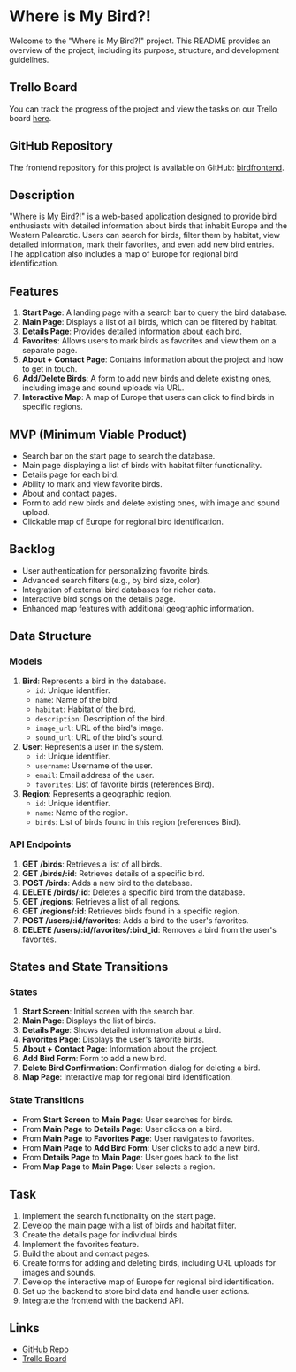 # Where is My Bird?!

Welcome to the "Where is My Bird?!" project. This README provides an overview of the project, including its purpose, structure, and development guidelines.

## Trello Board

You can track the progress of the project and view the tasks on our Trello board [here](https://trello.com/b/jfamD4u0/where-is-my-bird).

## GitHub Repository

The frontend repository for this project is available on GitHub: [birdfrontend](https://github.com/hannakayes/birdfrontend).

## Description

"Where is My Bird?!" is a web-based application designed to provide bird enthusiasts with detailed information about birds that inhabit Europe and the Western Palearctic. Users can search for birds, filter them by habitat, view detailed information, mark their favorites, and even add new bird entries. The application also includes a map of Europe for regional bird identification.

## Features

1. **Start Page**: A landing page with a search bar to query the bird database.
2. **Main Page**: Displays a list of all birds, which can be filtered by habitat.
3. **Details Page**: Provides detailed information about each bird.
4. **Favorites**: Allows users to mark birds as favorites and view them on a separate page.
5. **About + Contact Page**: Contains information about the project and how to get in touch.
6. **Add/Delete Birds**: A form to add new birds and delete existing ones, including image and sound uploads via URL.
7. **Interactive Map**: A map of Europe that users can click to find birds in specific regions.

## MVP (Minimum Viable Product)

- Search bar on the start page to search the database.
- Main page displaying a list of birds with habitat filter functionality.
- Details page for each bird.
- Ability to mark and view favorite birds.
- About and contact pages.
- Form to add new birds and delete existing ones, with image and sound upload.
- Clickable map of Europe for regional bird identification.

## Backlog

- User authentication for personalizing favorite birds.
- Advanced search filters (e.g., by bird size, color).
- Integration of external bird databases for richer data.
- Interactive bird songs on the details page.
- Enhanced map features with additional geographic information.

## Data Structure

### Models

1. **Bird**: Represents a bird in the database.
   - `id`: Unique identifier.
   - `name`: Name of the bird.
   - `habitat`: Habitat of the bird.
   - `description`: Description of the bird.
   - `image_url`: URL of the bird's image.
   - `sound_url`: URL of the bird's sound.
2. **User**: Represents a user in the system.
   - `id`: Unique identifier.
   - `username`: Username of the user.
   - `email`: Email address of the user.
   - `favorites`: List of favorite birds (references Bird).
3. **Region**: Represents a geographic region.
   - `id`: Unique identifier.
   - `name`: Name of the region.
   - `birds`: List of birds found in this region (references Bird).

### API Endpoints

1. **GET /birds**: Retrieves a list of all birds.
2. **GET /birds/:id**: Retrieves details of a specific bird.
3. **POST /birds**: Adds a new bird to the database.
4. **DELETE /birds/:id**: Deletes a specific bird from the database.
5. **GET /regions**: Retrieves a list of all regions.
6. **GET /regions/:id**: Retrieves birds found in a specific region.
7. **POST /users/:id/favorites**: Adds a bird to the user's favorites.
8. **DELETE /users/:id/favorites/:bird_id**: Removes a bird from the user's favorites.

## States and State Transitions

### States

1. **Start Screen**: Initial screen with the search bar.
2. **Main Page**: Displays the list of birds.
3. **Details Page**: Shows detailed information about a bird.
4. **Favorites Page**: Displays the user's favorite birds.
5. **About + Contact Page**: Information about the project.
6. **Add Bird Form**: Form to add a new bird.
7. **Delete Bird Confirmation**: Confirmation dialog for deleting a bird.
8. **Map Page**: Interactive map for regional bird identification.

### State Transitions

- From **Start Screen** to **Main Page**: User searches for birds.
- From **Main Page** to **Details Page**: User clicks on a bird.
- From **Main Page** to **Favorites Page**: User navigates to favorites.
- From **Main Page** to **Add Bird Form**: User clicks to add a new bird.
- From **Details Page** to **Main Page**: User goes back to the list.
- From **Map Page** to **Main Page**: User selects a region.

## Task

1. Implement the search functionality on the start page.
2. Develop the main page with a list of birds and habitat filter.
3. Create the details page for individual birds.
4. Implement the favorites feature.
5. Build the about and contact pages.
6. Create forms for adding and deleting birds, including URL uploads for images and sounds.
7. Develop the interactive map of Europe for regional bird identification.
8. Set up the backend to store bird data and handle user actions.
9. Integrate the frontend with the backend API.

## Links

- [GitHub Repo](https://github.com/hannakayes/birdfrontend)
- [Trello Board](https://trello.com/b/jfamD4u0/where-is-my-bird)
